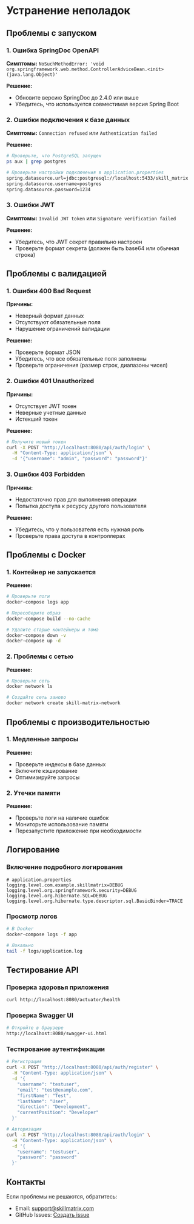 # Устранение неполадок

## Проблемы с запуском

### 1. Ошибка SpringDoc OpenAPI
**Симптомы:** `NoSuchMethodError: 'void org.springframework.web.method.ControllerAdviceBean.<init>(java.lang.Object)'`

**Решение:**
- Обновите версию SpringDoc до 2.4.0 или выше
- Убедитесь, что используется совместимая версия Spring Boot

### 2. Ошибки подключения к базе данных
**Симптомы:** `Connection refused` или `Authentication failed`

**Решение:**
```bash
# Проверьте, что PostgreSQL запущен
ps aux | grep postgres

# Проверьте настройки подключения в application.properties
spring.datasource.url=jdbc:postgresql://localhost:5433/skill_matrix
spring.datasource.username=postgres
spring.datasource.password=1234
```

### 3. Ошибки JWT
**Симптомы:** `Invalid JWT token` или `Signature verification failed`

**Решение:**
- Убедитесь, что JWT секрет правильно настроен
- Проверьте формат секрета (должен быть base64 или обычная строка)

## Проблемы с валидацией

### 1. Ошибки 400 Bad Request
**Причины:**
- Неверный формат данных
- Отсутствуют обязательные поля
- Нарушение ограничений валидации

**Решение:**
- Проверьте формат JSON
- Убедитесь, что все обязательные поля заполнены
- Проверьте ограничения (размер строк, диапазоны чисел)

### 2. Ошибки 401 Unauthorized
**Причины:**
- Отсутствует JWT токен
- Неверные учетные данные
- Истекший токен

**Решение:**
```bash
# Получите новый токен
curl -X POST "http://localhost:8080/api/auth/login" \
  -H "Content-Type: application/json" \
  -d '{"username": "admin", "password": "password"}'
```

### 3. Ошибки 403 Forbidden
**Причины:**
- Недостаточно прав для выполнения операции
- Попытка доступа к ресурсу другого пользователя

**Решение:**
- Убедитесь, что у пользователя есть нужная роль
- Проверьте права доступа в контроллерах

## Проблемы с Docker

### 1. Контейнер не запускается
**Решение:**
```bash
# Проверьте логи
docker-compose logs app

# Пересоберите образ
docker-compose build --no-cache

# Удалите старые контейнеры и тома
docker-compose down -v
docker-compose up -d
```

### 2. Проблемы с сетью
**Решение:**
```bash
# Проверьте сеть
docker network ls

# Создайте сеть заново
docker network create skill-matrix-network
```

## Проблемы с производительностью

### 1. Медленные запросы
**Решение:**
- Проверьте индексы в базе данных
- Включите кэширование
- Оптимизируйте запросы

### 2. Утечки памяти
**Решение:**
- Проверьте логи на наличие ошибок
- Мониторьте использование памяти
- Перезапустите приложение при необходимости

## Логирование

### Включение подробного логирования
```properties
# application.properties
logging.level.com.example.skillmatrix=DEBUG
logging.level.org.springframework.security=DEBUG
logging.level.org.hibernate.SQL=DEBUG
logging.level.org.hibernate.type.descriptor.sql.BasicBinder=TRACE
```

### Просмотр логов
```bash
# В Docker
docker-compose logs -f app

# Локально
tail -f logs/application.log
```

## Тестирование API

### Проверка здоровья приложения
```bash
curl http://localhost:8080/actuator/health
```

### Проверка Swagger UI
```bash
# Откройте в браузере
http://localhost:8080/swagger-ui.html
```

### Тестирование аутентификации
```bash
# Регистрация
curl -X POST "http://localhost:8080/api/auth/register" \
  -H "Content-Type: application/json" \
  -d '{
    "username": "testuser",
    "email": "test@example.com",
    "firstName": "Test",
    "lastName": "User",
    "direction": "Development",
    "currentPosition": "Developer"
  }'

# Авторизация
curl -X POST "http://localhost:8080/api/auth/login" \
  -H "Content-Type: application/json" \
  -d '{
    "username": "testuser",
    "password": "password"
  }'
```

## Контакты

Если проблемы не решаются, обратитесь:
- Email: support@skillmatrix.com
- GitHub Issues: [Создать issue](https://github.com/your-repo/issues)
